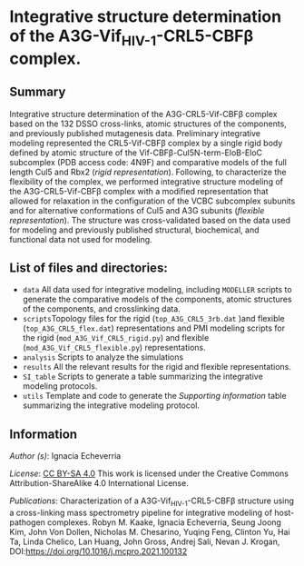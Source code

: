# Integrative structure determination of the **A3G-Vif<sub>HIV-1</sub>-CRL5-CBFβ complex.**

## Summary

Integrative structure determination of the A3G-CRL5-Vif-CBFβ complex based on the 132 DSSO cross-links, atomic structures of the components, and previously published mutagenesis data. Preliminary integrative modeling represented the CRL5-Vif-CBFβ complex by a single rigid body defined by atomic structure of the Vif-CBFβ-Cul5N-term-EloB-EloC subcomplex (PDB access code: 4N9F) and comparative models of the full length Cul5 and Rbx2 (<em>rigid representation</em>). Following, to characterize the flexibility of the complex, we performed integrative structure modeling of the A3G-CRL5-Vif-CBFβ complex with a modified representation that allowed for relaxation in the configuration of the VCBC subcomplex subunits and for alternative conformations of Cul5 and A3G subunits (<em>flexible representation</em>). The structure was cross-validated based on the data used for modeling and previously published structural, biochemical, and functional data not used for modeling.

## List of files and directories:

- `data` All data used for integrative modeling, including `MODELLER` scripts to generate the comparative models of the components, atomic structures of the components, and crosslinking data.
- `scripts`Topology files for the rigid (`top_A3G_CRL5_3rb.dat` )and flexible (`top_A3G_CRL5_flex.dat`) representations and PMI modeling scripts for the rigid (`mod_A3G_Vif_CRL5_rigid.py`) and flexible (`mod_A3G_Vif_CRL5_flexible.py`) representations.
- `analysis` Scripts to analyze the simulations 
- `results` All the relevant results for the rigid and flexible representations.
- `SI_table` Scripts to generate a table summarizing the integrative modeling protocols.
- `utils` Template and code to generate the <em>Supporting information</em> table summarizing the integrative modeling protocol.

## Information

*Author (s)*: Ignacia Echeverria

_License_: [CC BY-SA 4.0](https://creativecommons.org/licenses/by-sa/4.0/) This work is licensed under the Creative Commons Attribution-ShareAlike 4.0 International License.

_Publications_: Characterization of a A3G-Vif<sub>HIV-1</sub>-CRL5-CBFβ structure using a cross-linking mass spectrometry pipeline for integrative modeling of host-pathogen complexes. Robyn M. Kaake, Ignacia Echeverria, Seung Joong Kim, John Von Dollen, Nicholas M. Chesarino, Yuqing Feng, Clinton Yu, Hai Ta, Linda Chelico, Lan Huang, John Gross, Andrej Sali, Nevan J. Krogan, DOI:https://doi.org/10.1016/j.mcpro.2021.100132



```

